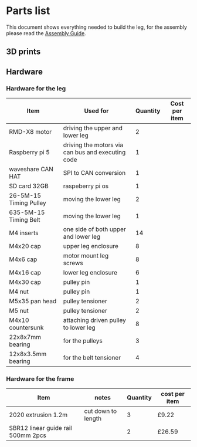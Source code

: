 # Parts list
This document shows everything needed to build the leg, for the assembly please read the [Assembly Guide](https://github.com/Faizanfaiz/UWE-Mechatronics/tree/main/Assembly#assembly). 
## 3D prints
## Hardware
### Hardware for the leg
|  Item   |       Used for       |    Quantity       | Cost per item |
|---------|----------------------|-------------------|---------------|
| RMD-X8 motor | driving the upper and lower leg | 2 |
| Raspberry pi 5 | driving the motors via can bus and executing code | 1 |
| waveshare CAN HAT | SPI to CAN conversion | 1 |
| SD card 32GB | raspeberry pi os | 1 |
| 26-5M-15 Timing Pulley | moving the lower leg | 2 |
| 635-5M-15 Timing Belt | moving the lower leg  | 1 |
| M4 inserts | one side of both upper and lower leg | 14 |
| M4x20 cap | upper leg enclosure 	   | 8 |
| M4x6 cap | motor mount leg screws | 8 |
| M4x16 cap | lower leg enclosure	    | 6 |
| M4x30 cap | pulley pin 					   | 1 |
| M4 nut | pulley pin 							  | 1 |
| M5x35 pan head| pulley tensioner	   | 2 |
| M5 nut | pulley tensioner 				  | 2 |
| M4x10 countersunk| attaching driven pulley to lower leg| 8 |
| 22x8x7mm bearing | for the pulleys | 3 |
| 12x8x3.5mm bearing | for the belt tensioner | 4 |
### Hardware for the frame
| Item | notes | Quantity | cost per item|
|------|-------|----------|------|
| 2020 extrusion 1.2m | cut down to length | 3 | £9.22 |
| SBR12 linear guide rail 500mm 2pcs| | 2 | £26.59 |
